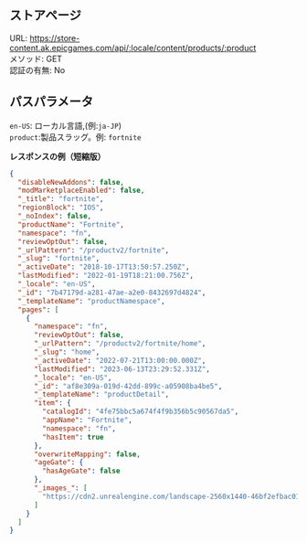 ## ストアページ

URL: https://store-content.ak.epicgames.com/api/:locale/content/products/:product \
メソッド: GET \
認証の有無: No

## パスパラメータ

`en-US`: ローカル言語,(例:`ja-JP`) <br/>
`product`:製品スラッグ。例: `fortnite`

__レスポンスの例（短縮版）__

```json
{
  "disableNewAddons": false,
  "modMarketplaceEnabled": false,
  "_title": "fortnite",
  "regionBlock": "IOS",
  "_noIndex": false,
  "productName": "Fortnite",
  "namespace": "fn",
  "reviewOptOut": false,
  "_urlPattern": "/productv2/fortnite",
  "_slug": "fortnite",
  "_activeDate": "2018-10-17T13:50:57.250Z",
  "lastModified": "2022-01-19T18:21:00.756Z",
  "_locale": "en-US",
  "_id": "7b47179d-a281-47ae-a2e0-8432697d4824",
  "_templateName": "productNamespace",
  "pages": [
    {
      "namespace": "fn",
      "reviewOptOut": false,
      "_urlPattern": "/productv2/fortnite/home",
      "_slug": "home",
      "_activeDate": "2022-07-21T13:00:00.000Z",
      "lastModified": "2023-06-13T23:29:52.331Z",
      "_locale": "en-US",
      "_id": "af8e309a-019d-42dd-899c-a05908ba4be5",
      "_templateName": "productDetail",
      "item": {
        "catalogId": "4fe75bbc5a674f4f9b356b5c90567da5",
        "appName": "Fortnite",
        "namespace": "fn",
        "hasItem": true
      },
      "overwriteMapping": false,
      "ageGate": {
        "hasAgeGate": false
      },
      "_images_": [
        "https://cdn2.unrealengine.com/landscape-2560x1440-46bf2efbac01.jpg"
      ]
    }
  ]
}
```
